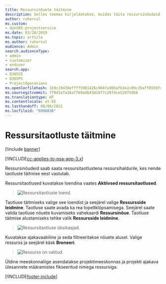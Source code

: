 ```yaml
---
title: Ressursinõuete täitmine
description: Selles teemas kirjeldatakse, kuidas täita ressursinõudeid.
author: ruhercul
ms.custom:
- dyn365-projectservice
ms.date: 03/28/2019
ms.topic: article
ms.author: ruhercul
audience: Admin
search.audienceType:
- admin
- customizer
- enduser
search.app:
- D365CE
- D365PS
- ProjectOperations
ms.openlocfilehash: 1b9c19438effff5901426c904fa905afb3e2c09c35aff8559f491c06401806e0
ms.sourcegitcommit: 7f8d1e7a16af769adb43d1877c28fdce53975db8
ms.translationtype: HT
ms.contentlocale: et-EE
ms.lasthandoff: 08/06/2021
ms.locfileid: "6996836"
---
```

# <a name="fulfilling-resource-requests"></a>Ressursitaotluste täitmine

[!include [banner](../includes/psa-now-project-operations.md)]

[!INCLUDE[cc-applies-to-psa-app-3.x](../includes/cc-applies-to-psa-app-3x.md)]

Ressursinõudeid saab saata ressursitaotlustena ressursihaldurile, kes nende taotluste täitmise eest vastutab.

Ressursitaotlused kuvatakse loendina vaates **Aktiivsed ressursitaotlused**.

> ![Ressursitaotluste loend.](media/Resource-Management-image59.png)

Taotluse täitmiseks valige see loendist ja seejärel valige **Ressursside leidmine**. Taotluse saate avada ka rea topeltklõpsamisega. Seejärel saate valida taotluse nõuete kuvamiseks vahekaardi **Ressursinõue**. Taotluse täitmise alustamiseks tehke valik **Ressursside leidmine**.

> ![Ressursitaotluse üksikasjad.](media/Resource-Management-image60.png)

Kuvatakse ajakavaabiline ja seda filtreeritakse nõuete alusel. Valige ressurss ja seejärel käsk **Broneeri**.

> ![Ressurss on valitud.](media/Resource-Management-image61.png)

Üldine meeskonnaliige asendatakse projektimeeskonnas ja projekti ajakava ülesannete määramistes fikseeritud nimega ressursiga.


[!INCLUDE[footer-include](../includes/footer-banner.md)]